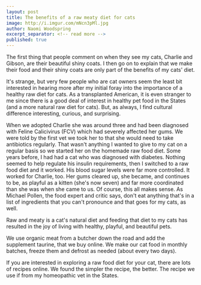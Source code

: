 ```yaml
--- 
layout: post
title: The benefits of a raw meaty diet for cats
image: http://i.imgur.com/mNcn3pMl.jpg
author: Naomi Woodspring
excerpt_separator: <!-- read more -->
published: true
---
```


The first thing that people comment on when they see my cats, Charlie and Gibson, are their beautiful shiny coats. I then go on to explain that we make their food and their shiny coats are only part of the benefits of my cats' diet.

It's strange, but very few people who are cat owners seem the least bit interested in hearing more after my initial foray into the importance of a healthy raw diet for cats. As a transplanted American, it is even stranger to me since there is a good deal of interest in healthy pet food in the States (and a more natural raw diet for cats). But, as always, I find cultural difference interesting, curious, and surprising.

<!-- read more -->

When we adopted Charlie she was around three and had been diagnosed with Feline Calicivirus (FCV) which had severely affected her gums. We were told by the first vet we took her to that she would need to take antibiotics regularly. That wasn't anything I wanted to give to my cat on a regular basis so we started her on the homemade raw food diet. Some years before, I had had a cat who was diagnosed with diabetes. Nothing seemed to help regulate his insulin requirements, then I switched to a raw food diet and it worked. His blood sugar levels were far more controlled. It worked for Charlie, too. Her gums cleared up, she became, and continues to be, as playful as a kitten (she's now seven) and far more coordinated than she was when she came to us. Of course, this all makes sense. As Michael Pollen, the food expert and critic says, don't eat anything that's in a list of ingredients that you can't pronounce and that goes for my cats, as well. 

Raw and meaty is a cat's natural diet and feeding that diet to my cats has resulted in the joy of living with healthy, playful, and beautiful pets.

We use organic meat from a butcher down the road and add the supplement taurine, that we buy online. We make our cat food in monthly batches, freeze them and defrost as needed (about every two days).

<p class="lead">If you are interested in exploring a raw food diet for your cat, there are lots of recipes online. We found the simpler the recipe, the better. The recipe we use if from my homeopathic vet in the States.</p>

